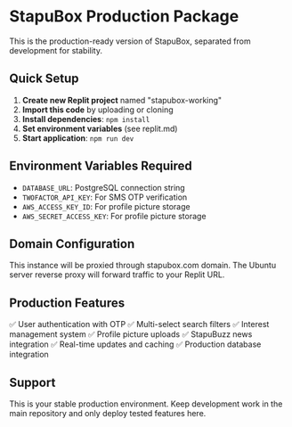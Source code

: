 # StapuBox Production Package

This is the production-ready version of StapuBox, separated from development for stability.

## Quick Setup

1. **Create new Replit project** named "stapubox-working"
2. **Import this code** by uploading or cloning
3. **Install dependencies**: `npm install`
4. **Set environment variables** (see replit.md)
5. **Start application**: `npm run dev`

## Environment Variables Required

- `DATABASE_URL`: PostgreSQL connection string
- `TWOFACTOR_API_KEY`: For SMS OTP verification
- `AWS_ACCESS_KEY_ID`: For profile picture storage
- `AWS_SECRET_ACCESS_KEY`: For profile picture storage

## Domain Configuration

This instance will be proxied through stapubox.com domain. The Ubuntu server reverse proxy will forward traffic to your Replit URL.

## Production Features

✅ User authentication with OTP
✅ Multi-select search filters
✅ Interest management system
✅ Profile picture uploads
✅ StapuBuzz news integration
✅ Real-time updates and caching
✅ Production database integration

## Support

This is your stable production environment. Keep development work in the main repository and only deploy tested features here.

